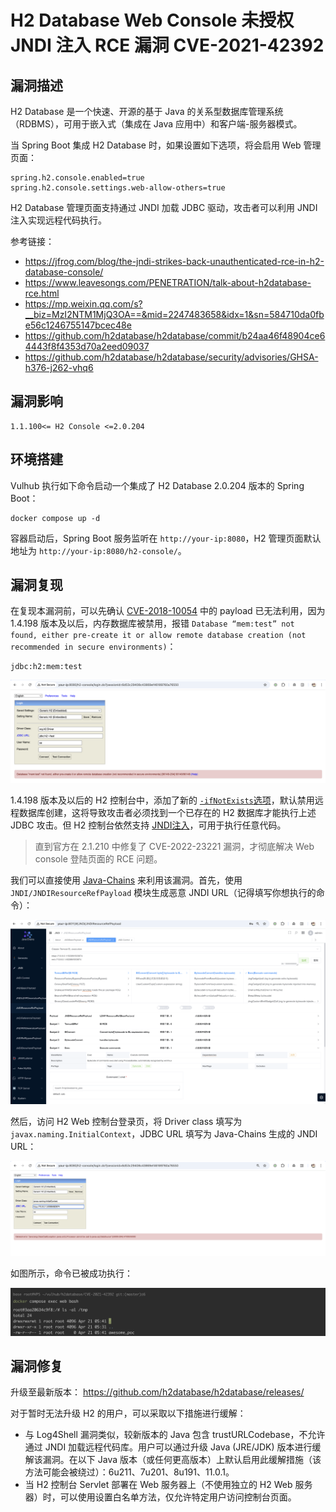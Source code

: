 # H2 Database Web Console 未授权 JNDI 注入 RCE 漏洞 CVE-2021-42392

## 漏洞描述

H2 Database 是一个快速、开源的基于 Java 的关系型数据库管理系统（RDBMS），可用于嵌入式（集成在 Java 应用中）和客户端-服务器模式。

当 Spring Boot 集成 H2 Database 时，如果设置如下选项，将会启用 Web 管理页面：

```
spring.h2.console.enabled=true
spring.h2.console.settings.web-allow-others=true
```

H2 Database 管理页面支持通过 JNDI 加载 JDBC 驱动，攻击者可以利用 JNDI 注入实现远程代码执行。

参考链接：

- https://jfrog.com/blog/the-jndi-strikes-back-unauthenticated-rce-in-h2-database-console/
- https://www.leavesongs.com/PENETRATION/talk-about-h2database-rce.html
- https://mp.weixin.qq.com/s?__biz=MzI2NTM1MjQ3OA==&mid=2247483658&idx=1&sn=584710da0fbe56c1246755147bcec48e
- https://github.com/h2database/h2database/commit/b24aa46f48904ce64443f8f4353d70a2eed09037
- https://github.com/h2database/h2database/security/advisories/GHSA-h376-j262-vhq6

## 漏洞影响

```
1.1.100<= H2 Console <=2.0.204
```

## 环境搭建

Vulhub 执行如下命令启动一个集成了 H2 Database 2.0.204 版本的 Spring Boot：

```
docker compose up -d
```

容器启动后，Spring Boot 服务监听在 `http://your-ip:8080`，H2 管理页面默认地址为 `http://your-ip:8080/h2-console/`。

## 漏洞复现

在复现本漏洞前，可以先确认 [CVE-2018-10054](https://github.com/vulhub/vulhub/blob/master/h2database/CVE-2018-10054) 中的 payload 已无法利用，因为 1.4.198 版本及以后，内存数据库被禁用，报错 `Database “mem:test” not found, either pre-create it or allow remote database creation (not recommended in secure environments)`：

```
jdbc:h2:mem:test
```

![](images/H2%20Database%20Web%20Console%20未授权%20JNDI%20注入%20RCE%20漏洞%20CVE-2021-42392/image-20250421133254085.png)

1.4.198 版本及以后的 H2 控制台中，添加了新的 [`-ifNotExists`选项](https://github.com/h2database/h2database/pull/1726)，默认禁用远程数据库创建，这将导致攻击者必须找到一个已存在的 H2 数据库才能执行上述 JDBC 攻击。但 H2 控制台依然支持 [JNDI注入](https://www.veracode.com/blog/research/exploiting-jndi-injections-java)，可用于执行任意代码。

> 直到官方在 2.1.210 中修复了 CVE-2022-23221 漏洞，才彻底解决 Web console 登陆页面的 RCE 问题。

我们可以直接使用 [Java-Chains](https://github.com/vulhub/java-chains) 来利用该漏洞。首先，使用 `JNDI/JNDIResourceRefPayload` 模块生成恶意 JNDI URL（记得填写你想执行的命令）：

![](images/H2%20Database%20Web%20Console%20未授权%20JNDI%20注入%20RCE%20漏洞%20CVE-2021-42392/image-20250421134100623.png)

然后，访问 H2 Web 控制台登录页，将 Driver class 填写为 `javax.naming.InitialContext`，JDBC URL 填写为 Java-Chains 生成的 JNDI URL：

![](images/H2%20Database%20Web%20Console%20未授权%20JNDI%20注入%20RCE%20漏洞%20CVE-2021-42392/image-20250421134151185.png)

如图所示，命令已被成功执行：

![](images/H2%20Database%20Web%20Console%20未授权%20JNDI%20注入%20RCE%20漏洞%20CVE-2021-42392/image-20250421134239996.png)

## 漏洞修复

升级至最新版本： https://github.com/h2database/h2database/releases/

对于暂时无法升级 H2 的用户，可以采取以下措施进行缓解：

- 与 Log4Shell 漏洞类似，较新版本的 Java 包含 trustURLCodebase，不允许通过 JNDI 加载远程代码库。用户可以通过升级 Java (JRE/JDK) 版本进行缓解该漏洞。在以下 Java 版本（或任何更高版本）上默认启用此缓解措施（该方法可能会被绕过）：6u211、7u201、8u191、11.0.1。
- 当 H2 控制台 Servlet 部署在 Web 服务器上（不使用独立的 H2 Web 服务器）时，可以使用设置白名单方法，仅允许特定用户访问控制台页面。
